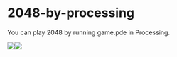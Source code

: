 # 2048-by-processing

You can play 2048 by running game.pde in Processing.

<img src="https://user-images.githubusercontent.com/68806725/122752438-ed845980-d2cb-11eb-8f9d-0329d607463c.png"><img src="https://user-images.githubusercontent.com/68806725/122752496-012fc000-d2cc-11eb-9c95-ebf33339957d.png">

